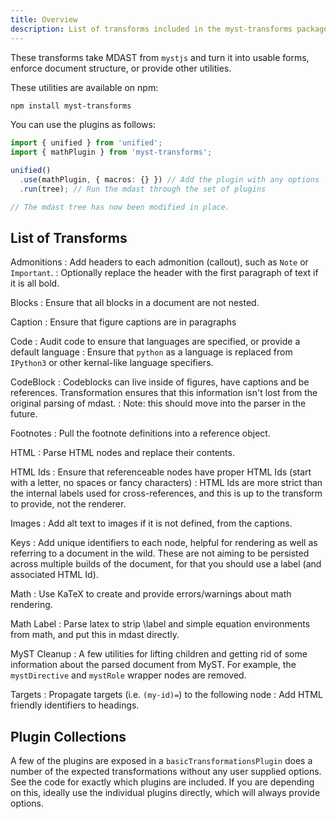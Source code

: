 ```yaml
---
title: Overview
description: List of transforms included in the myst-transforms package.
---
```


These transforms take MDAST from `mystjs` and turn it into usable forms, enforce document structure, or provide other utilities.

These utilities are available on npm:

```bash
npm install myst-transforms
```

You can use the plugins as follows:

```typescript
import { unified } from 'unified';
import { mathPlugin } from 'myst-transforms';

unified()
  .use(mathPlugin, { macros: {} }) // Add the plugin with any options
  .run(tree); // Run the mdast through the set of plugins

// The mdast tree has now been modified in place.
```

## List of Transforms

Admonitions
: Add headers to each admonition (callout), such as `Note` or `Important`.
: Optionally replace the header with the first paragraph of text if it is all bold.

Blocks
: Ensure that all blocks in a document are not nested.

Caption
: Ensure that figure captions are in paragraphs

Code
: Audit code to ensure that languages are specified, or provide a default language
: Ensure that `python` as a language is replaced from `IPython3` or other kernal-like language specifiers.

CodeBlock
: Codeblocks can live inside of figures, have captions and be references. Transformation ensures that this information isn't lost from the original parsing of mdast.
: Note: this should move into the parser in the future.

Footnotes
: Pull the footnote definitions into a reference object.

HTML
: Parse HTML nodes and replace their contents.

HTML Ids
: Ensure that referenceable nodes have proper HTML Ids (start with a letter, no spaces or fancy characters)
: HTML Ids are more strict than the internal labels used for cross-references, and this is up to the transform to provide, not the renderer.

Images
: Add alt text to images if it is not defined, from the captions.

Keys
: Add unique identifiers to each node, helpful for rendering as well as referring to a document in the wild. These are not aiming to be persisted across multiple builds of the document, for that you should use a label (and associated HTML Id).

Math
: Use KaTeX to create and provide errors/warnings about math rendering.

Math Label
: Parse latex to strip \label and simple equation environments from math, and put this in mdast directly.

MyST Cleanup
: A few utilities for lifting children and getting rid of some information about the parsed document from MyST. For example, the `mystDirective` and `mystRole` wrapper nodes are removed.

Targets
: Propagate targets (i.e. `(my-id)=`) to the following node
: Add HTML friendly identifiers to headings.

## Plugin Collections

A few of the plugins are exposed in a `basicTransformationsPlugin` does a number of the expected transformations without any user supplied options. See the code for exactly which plugins are included. If you are depending on this, ideally use the individual plugins directly, which will always provide options.

